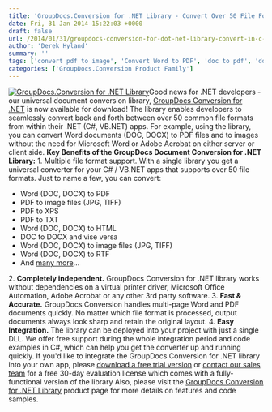 ```yaml
---
title: 'GroupDocs.Conversion for .NET Library - Convert Over 50 File Formats in VB.NET & C#: Word (DOCX, DOC) to PDF to Image Files and More'
date: Fri, 31 Jan 2014 15:22:03 +0000
draft: false
url: /2014/01/31/groupdocs-conversion-for-dot-net-library-convert-in-c-sharp-vb-net-word-doc-to-pdf-to-image-and-more/
author: 'Derek Hyland'
summary: ''
tags: ['convert pdf to image', 'Convert Word to PDF', 'doc to pdf', 'docx to pdf', 'GroupDocs Conversion for .NET', 'zArchive']
categories: ['GroupDocs.Conversion Product Family']
---
```


[![GroupDocs.Conversion for .NET Library](https://blog.groupdocs.com/wp-content/uploads/sites/4/2014/10/GD_CNV_NETIcon_114.png)](http://groupdocs.com/dot-net/document-conversion-library)Good news for .NET developers - our universal document conversion library, [GroupDocs Conversion for .NET](http://groupdocs.com/dot-net/document-conversion-library) is now available for download! The library enables developers to seamlessly convert back and forth between over 50 common file formats from within their .NET (C#, VB.NET) apps. For example, using the library, you can convert Word documents (DOC, DOCX) to PDF files and to images without the need for Microsoft Word or Adobe Acrobat on either server or client side. **Key Benefits of the GroupDocs Document Conversion for .NET Library:** 1. Multiple file format support. With a single library you get a universal converter for your C# / VB.NET apps that supports over 50 file formats. Just to name a few, you can convert:

*   Word (DOC, DOCX) to PDF
*   PDF to image files (JPG, TIFF)
*   PDF to XPS
*   PDF to TXT
*   Word (DOC, DOCX) to HTML
*   DOC to DOCX and vise versa
*   Word (DOC, DOCX) to image files (JPG, TIFF)
*   Word (DOC, DOCX) to RTF
*   And [many more](http://groupdocs.com/dot-net/document-conversion-library/features#allFormats)...

2. **Completely independent.** GroupDocs Conversion for .NET library works without dependencies on a virtual printer driver, Microsoft Office Automation, Adobe Acrobat or any other 3rd party software. 3. **Fast & Accurate.** GroupDocs Conversion handles multi-page Word and PDF documents quickly. No matter which file format is processed, output documents always look sharp and retain the original layout. 4. **Easy Integration.** The library can be deployed into your project with just a single DLL. We offer free support during the whole integration period and code examples in C#, which can help you get the converter up and running quickly. If you'd like to integrate the GroupDocs Conversion for .NET library into your own app, please [download a free trial version](http://groupdocs.com/Community/getting-started/dot-net/document-conversion-library.aspx) or [contact our sales team](http://groupdocs.com/corporate/contact-us) for a free 30-day evaluation license which comes with a fully-functional version of the library Also, please visit the [GroupDocs Conversion for .NET Library](http://groupdocs.com/dot-net/document-conversion-library) product page for more details on features and code samples.





